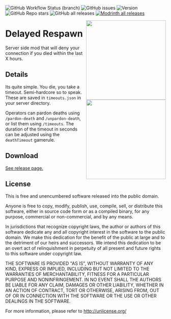 <img alt="GitHub Workflow Status (branch)" src="https://img.shields.io/github/actions/workflow/status/StoneLabs/delayed-respawn/build.yml?branch=master&label=master&style=flat-square"> <img alt="GitHub issues" src="https://img.shields.io/github/issues/StoneLabs/delayed-respawn?style=flat-square"> <img alt="Version" src="https://img.shields.io/badge/Minecraft%20Version-1.19.2-blue?style=flat-square"> <img alt="GitHub Repo stars" src="https://img.shields.io/github/stars/StoneLabs/delayed-respawn?style=flat-square"> <img alt="GitHub all releases" src="https://img.shields.io/github/downloads/StoneLabs/delayed-respawn/total?color=gold&label=GH Downloads&style=flat-square"> <a href="https://modrinth.com/mod/working-graves"><img alt="Modrinth all releases" src="https://img.shields.io/modrinth/dt/iRCEq2YV?color=gold&label=Modrinth Downloads&style=flat-square"></a>

<img src="https://user-images.githubusercontent.com/19885942/144099416-36a55ce9-36da-4b84-8be0-e00bab08678c.png" align="right" width="250" />

# Delayed Respawn

Server side mod that will deny your connection if you died within the last X hours.

<img src="https://user-images.githubusercontent.com/19885942/144099533-582db778-3265-4ac9-8e6a-1f7fb4a49822.png" align="right" width="250" />

## Details

Its quite simple. You die, you take a timeout. Semi-hardcore so to speak. These are saved in `timeouts.json` in your server directory.

Operators can pardon deaths using `/pardon-death` and `/unpardon-death`, or list them using `/timeouts`. The duration of the timeout in seconds can be adjusted using the `deathTimeout` gamerule.

## Download

[See release page.](https://github.com/StoneLabs/delayed-respawn/releases)

## License

This is free and unencumbered software released into the public domain.

Anyone is free to copy, modify, publish, use, compile, sell, or
distribute this software, either in source code form or as a compiled
binary, for any purpose, commercial or non-commercial, and by any
means.

In jurisdictions that recognize copyright laws, the author or authors
of this software dedicate any and all copyright interest in the
software to the public domain. We make this dedication for the benefit
of the public at large and to the detriment of our heirs and
successors. We intend this dedication to be an overt act of
relinquishment in perpetuity of all present and future rights to this
software under copyright law.

THE SOFTWARE IS PROVIDED "AS IS", WITHOUT WARRANTY OF ANY KIND,
EXPRESS OR IMPLIED, INCLUDING BUT NOT LIMITED TO THE WARRANTIES OF
MERCHANTABILITY, FITNESS FOR A PARTICULAR PURPOSE AND NONINFRINGEMENT.
IN NO EVENT SHALL THE AUTHORS BE LIABLE FOR ANY CLAIM, DAMAGES OR
OTHER LIABILITY, WHETHER IN AN ACTION OF CONTRACT, TORT OR OTHERWISE,
ARISING FROM, OUT OF OR IN CONNECTION WITH THE SOFTWARE OR THE USE OR
OTHER DEALINGS IN THE SOFTWARE.

For more information, please refer to <http://unlicense.org/>
